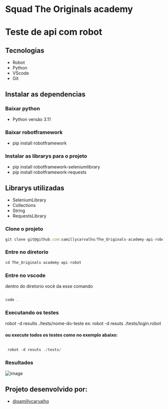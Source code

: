 # Squad The Originals academy 

# Teste de api com robot

## Tecnologias

- Robot
- Python
- VScode
- Git

## Instalar as dependencias

### Baixar python

- Python versão 3.11

### Baixar robotframework

- pip install robotframework

### Instalar as librarys para o projeto

- pip install robotframework-seleniumlibrary
- pip install robotframework-requests

## Librarys utilizadas

- SeleniumLibrary
- Collections
- String
- RequestsLibrary

### Clone o projeto

```jsx
git clone git@github.com:samillycarvalho/The_Originals-academy-api-robot.git
```

### Entre no diretorio

```jsx
cd The_Originals-academy-api-robot
```

### Entre no vscode

dentro do diretorio você da esse comando

```jsx

code .
```

### Executando os testes

   robot -d results ./tests/nome-do-teste
  ex: robot -d resuts ./tests/login.robot

#### ou execute todos os testes como no exemplo abaixo:
```jsx

 robot -d resuts ./tests/
```


### Resultados

![image](https://github.com/samillycarvalho/The_Originals-academy-api-robot/assets/116562223/c898961f-9870-4d0f-a7ae-42cd16441d8d)

## Projeto desenvolvido por:
- [@samillycarvalho](https://www.linkedin.com/in/s%C3%A2milly-carvalho-444638226/)

